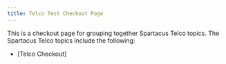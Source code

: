 ```yaml
---
title: Telco Test Checkout Page
---
```


This is a checkout page for grouping together Spartacus Telco topics. The Spartacus Telco topics include the following:

- [Telco Checkout]